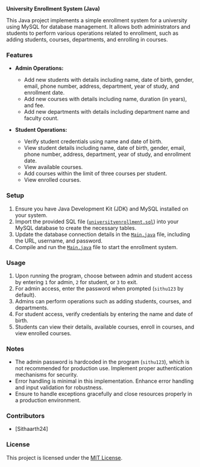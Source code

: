 **University Enrollment System (Java)**

This Java project implements a simple enrollment system for a university using MySQL for database management. It allows both administrators and students to perform various operations related to enrollment, such as adding students, courses, departments, and enrolling in courses.

### Features
- **Admin Operations:**
  - Add new students with details including name, date of birth, gender, email, phone number, address, department, year of study, and enrollment date.
  - Add new courses with details including name, duration (in years), and fee.
  - Add new departments with details including department name and faculty count.

- **Student Operations:**
  - Verify student credentials using name and date of birth.
  - View student details including name, date of birth, gender, email, phone number, address, department, year of study, and enrollment date.
  - View available courses.
  - Add courses within the limit of three courses per student.
  - View enrolled courses.

### Setup
1. Ensure you have Java Development Kit (JDK) and MySQL installed on your system.
2. Import the provided SQL file ([`universityenrollment.sql`](universityenrollment.sql)) into your MySQL database to create the necessary tables.
3. Update the database connection details in the [`Main.java`](Main.java) file, including the URL, username, and password.
4. Compile and run the [`Main.java`](Main.java) file to start the enrollment system.

### Usage
1. Upon running the program, choose between admin and student access by entering `1` for admin, `2` for student, or `3` to exit.
2. For admin access, enter the password when prompted (`sithu123` by default).
3. Admins can perform operations such as adding students, courses, and departments.
4. For student access, verify credentials by entering the name and date of birth.
5. Students can view their details, available courses, enroll in courses, and view enrolled courses.

### Notes
- The admin password is hardcoded in the program (`sithu123`), which is not recommended for production use. Implement proper authentication mechanisms for security.
- Error handling is minimal in this implementation. Enhance error handling and input validation for robustness.
- Ensure to handle exceptions gracefully and close resources properly in a production environment.

### Contributors
- [Sithaarth24]

### License
This project is licensed under the [MIT License](LICENSE).
